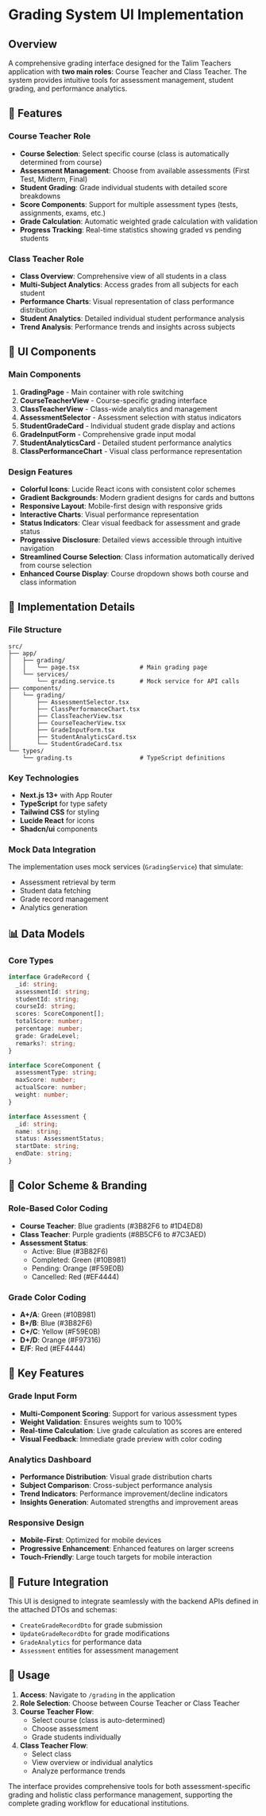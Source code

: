 # Grading System UI Implementation

## Overview

A comprehensive grading interface designed for the Talim Teachers application with **two main roles**: Course Teacher and Class Teacher. The system provides intuitive tools for assessment management, student grading, and performance analytics.

## 🎯 Features

### Course Teacher Role

- **Course Selection**: Select specific course (class is automatically determined from course)
- **Assessment Management**: Choose from available assessments (First Test, Midterm, Final)
- **Student Grading**: Grade individual students with detailed score breakdowns
- **Score Components**: Support for multiple assessment types (tests, assignments, exams, etc.)
- **Grade Calculation**: Automatic weighted grade calculation with validation
- **Progress Tracking**: Real-time statistics showing graded vs pending students

### Class Teacher Role

- **Class Overview**: Comprehensive view of all students in a class
- **Multi-Subject Analytics**: Access grades from all subjects for each student
- **Performance Charts**: Visual representation of class performance distribution
- **Student Analytics**: Detailed individual student performance analysis
- **Trend Analysis**: Performance trends and insights across subjects

## 🎨 UI Components

### Main Components

1. **GradingPage** - Main container with role switching
2. **CourseTeacherView** - Course-specific grading interface
3. **ClassTeacherView** - Class-wide analytics and management
4. **AssessmentSelector** - Assessment selection with status indicators
5. **StudentGradeCard** - Individual student grade display and actions
6. **GradeInputForm** - Comprehensive grade input modal
7. **StudentAnalyticsCard** - Detailed student performance analytics
8. **ClassPerformanceChart** - Visual class performance representation

### Design Features

- **Colorful Icons**: Lucide React icons with consistent color schemes
- **Gradient Backgrounds**: Modern gradient designs for cards and buttons
- **Responsive Layout**: Mobile-first design with responsive grids
- **Interactive Charts**: Visual performance representation
- **Status Indicators**: Clear visual feedback for assessment and grade status
- **Progressive Disclosure**: Detailed views accessible through intuitive navigation
- **Streamlined Course Selection**: Class information automatically derived from course selection
- **Enhanced Course Display**: Course dropdown shows both course and class information

## 🚀 Implementation Details

### File Structure

```
src/
├── app/
│   ├── grading/
│   │   └── page.tsx                 # Main grading page
│   └── services/
│       └── grading.service.ts       # Mock service for API calls
├── components/
│   └── grading/
│       ├── AssessmentSelector.tsx
│       ├── ClassPerformanceChart.tsx
│       ├── ClassTeacherView.tsx
│       ├── CourseTeacherView.tsx
│       ├── GradeInputForm.tsx
│       ├── StudentAnalyticsCard.tsx
│       └── StudentGradeCard.tsx
└── types/
    └── grading.ts                   # TypeScript definitions
```

### Key Technologies

- **Next.js 13+** with App Router
- **TypeScript** for type safety
- **Tailwind CSS** for styling
- **Lucide React** for icons
- **Shadcn/ui** components

### Mock Data Integration

The implementation uses mock services (`GradingService`) that simulate:

- Assessment retrieval by term
- Student data fetching
- Grade record management
- Analytics generation

## 📊 Data Models

### Core Types

```typescript
interface GradeRecord {
  _id: string;
  assessmentId: string;
  studentId: string;
  courseId: string;
  scores: ScoreComponent[];
  totalScore: number;
  percentage: number;
  grade: GradeLevel;
  remarks?: string;
}

interface ScoreComponent {
  assessmentType: string;
  maxScore: number;
  actualScore: number;
  weight: number;
}

interface Assessment {
  _id: string;
  name: string;
  status: AssessmentStatus;
  startDate: string;
  endDate: string;
}
```

## 🎨 Color Scheme & Branding

### Role-Based Color Coding

- **Course Teacher**: Blue gradients (#3B82F6 to #1D4ED8)
- **Class Teacher**: Purple gradients (#8B5CF6 to #7C3AED)
- **Assessment Status**:
  - Active: Blue (#3B82F6)
  - Completed: Green (#10B981)
  - Pending: Orange (#F59E0B)
  - Cancelled: Red (#EF4444)

### Grade Color Coding

- **A+/A**: Green (#10B981)
- **B+/B**: Blue (#3B82F6)
- **C+/C**: Yellow (#F59E0B)
- **D+/D**: Orange (#F97316)
- **E/F**: Red (#EF4444)

## 🔧 Key Features

### Grade Input Form

- **Multi-Component Scoring**: Support for various assessment types
- **Weight Validation**: Ensures weights sum to 100%
- **Real-time Calculation**: Live grade calculation as scores are entered
- **Visual Feedback**: Immediate grade preview with color coding

### Analytics Dashboard

- **Performance Distribution**: Visual grade distribution charts
- **Subject Comparison**: Cross-subject performance analysis
- **Trend Indicators**: Performance improvement/decline indicators
- **Insights Generation**: Automated strengths and improvement areas

### Responsive Design

- **Mobile-First**: Optimized for mobile devices
- **Progressive Enhancement**: Enhanced features on larger screens
- **Touch-Friendly**: Large touch targets for mobile interaction

## 🔮 Future Integration

This UI is designed to integrate seamlessly with the backend APIs defined in the attached DTOs and schemas:

- `CreateGradeRecordDto` for grade submission
- `UpdateGradeRecordDto` for grade modifications
- `GradeAnalytics` for performance data
- `Assessment` entities for assessment management

## 🎯 Usage

1. **Access**: Navigate to `/grading` in the application
2. **Role Selection**: Choose between Course Teacher or Class Teacher
3. **Course Teacher Flow**:
   - Select course (class is auto-determined)
   - Choose assessment
   - Grade students individually
4. **Class Teacher Flow**:
   - Select class
   - View overview or individual analytics
   - Analyze performance trends

The interface provides comprehensive tools for both assessment-specific grading and holistic class performance management, supporting the complete grading workflow for educational institutions.
